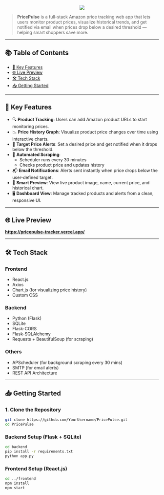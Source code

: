 <center>
  <img src="https://readme-typing-svg.herokuapp.com?color=00BFFF&size=40&width=900&height=80&lines=Welcome+to+PricePulse+Tracker" />
</center>

> **PricePulse** is a full-stack Amazon price tracking web app that lets users monitor product prices, visualize historical trends, and get notified via email when prices drop below a desired threshold — helping smart shoppers save more.

---

## 📚 Table of Contents
- [🚀 Key Features](#-key-features)
- [🌐 Live Preview](#-live-preview)
- [🛠️ Tech Stack](#️-tech-stack)
- [📥 Getting Started](#-getting-started)

---

## 🚀 Key Features

- 🔍 **Product Tracking**: Users can add Amazon product URLs to start monitoring prices.
- 📉 **Price History Graph**: Visualize product price changes over time using interactive charts.
- 🎯 **Target Price Alerts**: Set a desired price and get notified when it drops below the threshold.
- 🔁 **Automated Scraping**:
  - Scheduler runs every 30 minutes
  - Checks product price and updates history
- 📬 **Email Notifications**: Alerts sent instantly when price drops below the user-defined target.
- 🧠 **Smart Preview**: View live product image, name, current price, and historical chart.
- 🖥️ **Dashboard View**: Manage tracked products and alerts from a clean, responsive UI.

---

## 🌐 Live Preview

**https://pricepulse-tracker.vercel.app/**

---

## 🛠️ Tech Stack

### Frontend  
- React.js  
- Axios  
- Chart.js (for visualizing price history)  
- Custom CSS  

### Backend  
- Python (Flask)  
- SQLite  
- Flask-CORS  
- Flask-SQLAlchemy  
- Requests + BeautifulSoup (for scraping)

### Others  
- APScheduler (for background scraping every 30 mins)  
- SMTP (for email alerts)  
- REST API Architecture  

---

## 📥 Getting Started

### 1. Clone the Repository

```bash
git clone https://github.com/YourUsername/PricePulse.git
cd PricePulse
```

### Backend Setup (Flask + SQLite)

```bash
cd backend
pip install -r requirements.txt
python app.py
```

### Frontend Setup (React.js)

```bash
cd ../frontend
npm install
npm start
```
